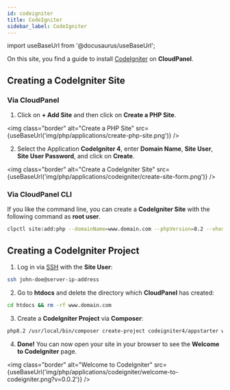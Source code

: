 ```yaml
---
id: codeigniter
title: CodeIgniter
sidebar_label: CodeIgniter
---
```


import useBaseUrl from '@docusaurus/useBaseUrl';

On this site, you find a guide to install [CodeIgniter](https://codeigniter.com/) on **CloudPanel**.

## Creating a CodeIgniter Site

### Via CloudPanel

1. Click on **+ Add Site** and then click on **Create a PHP Site**.

<img class="border" alt="Create a PHP Site" src={useBaseUrl('img/php/applications/create-php-site.png')} />

2. Select the Application **CodeIgniter 4**, enter **Domain Name**, **Site User**, **Site User Password**, and click on **Create**.

<img class="border" alt="Create a CodeIgniter Site" src={useBaseUrl('img/php/applications/codeigniter/create-site-form.png')} />

### Via CloudPanel CLI

If you like the command line, you can create a **CodeIgniter Site** with the following command as **root user**.

```bash
clpctl site:add:php --domainName=www.domain.com --phpVersion=8.2 --vhostTemplate='CodeIgniter 4' --siteUser='john-doe' --siteUserPassword='!secretPassword!'
```

## Creating a CodeIgniter Project

1. Log in via [SSH](../../../frontend-area/ssh-ftp/#ssh-login) with the **Site User**:

```bash
ssh john-doe@server-ip-address
```

2. Go to **htdocs** and delete the directory which **CloudPanel** has created:

```bash
cd htdocs && rm -rf www.domain.com
```

3. Create a **CodeIgniter Project** via **Composer**:

```bash
php8.2 /usr/local/bin/composer create-project codeigniter4/appstarter www.domain.com
```

4. **Done!** You can now open your site in your browser to see the **Welcome to CodeIgniter** page.

<img class="border" alt="Welcome to CodeIgniter" src={useBaseUrl('img/php/applications/codeigniter/welcome-to-codeigniter.png?v=0.0.2')} />